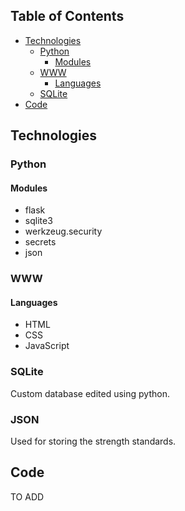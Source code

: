 ## Table of Contents

-   [Technologies](#technologies)
    -   [Python](#python)
        -   [Modules](#modules)
    -   [WWW](#www)
        -   [Languages](#languages)
    -   [SQLite](#sqlite)
-   [Code](#code)

## Technologies

### Python

#### Modules

-   flask
-   sqlite3
-   werkzeug.security
-   secrets
-   json

### WWW

#### Languages

-   HTML
-   CSS
-   JavaScript

### SQLite

Custom database edited using python.

### JSON

Used for storing the strength standards.

## Code

TO ADD
